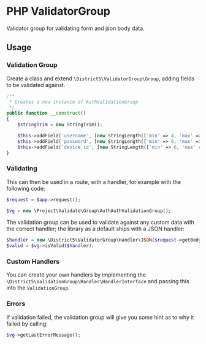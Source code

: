 # PHP ValidatorGroup
Validator group for validating form and json body data.

## Usage

### Validation Group
Create a class and extend `\District5\ValidatorGroup\Group`, adding fields to be validated against.
```php
/**
 * Creates a new instance of AuthValidationGroup
 */
public function __construct()
{
    $stringTrim = new StringTrim();

    $this->addField('username', [new StringLength(['min' => 4, 'max' => 254])], [$stringTrim], true);
    $this->addField('password', [new StringLength(['min' => 6, 'max' => 64])], [$stringTrim], true);
    $this->addField('device_id', [new StringLength(['min' => 6, 'max' => 64])], [], true);
}
```

### Validating
This can then be used in a route, with a handler, for example with the following code:
```php
$request = $app->request();

$vg = new \Project\Validate\Group\AuthAuthValidationGroup();
```

The validation group can be used to validate against any custom data with the correct handler; the library as a default ships with a JSON handler:
```php
$handler = new \District5\ValidatorGroup\Handler\JSON($request->getBody());
$valid = $vg->isValid($handler);
```

### Custom Handlers
You can create your own handlers by implementing the `\District5\ValidationGroup\Handler\HandlerInterface` and passing this into the `ValidationGroup`.

### Errors
If validation failed, the validation group will give you some hint as to why it failed by calling:
```php
$vg->getLastErrorMessage();
```